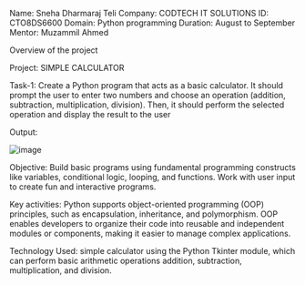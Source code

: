 Name: Sneha Dharmaraj Teli
Company: CODTECH IT SOLUTIONS
ID: CTO8DS6600
Domain: Python programming
Duration: August to September
Mentor: Muzammil Ahmed

Overview of the project

Project:  SIMPLE CALCULATOR

Task-1: Create a Python program that acts as a basic calculator. It should prompt the user to enter two numbers and choose an operation (addition, subtraction, multiplication, division). Then, it should perform the selected operation and display the result to the user

Output:

![image](https://github.com/user-attachments/assets/dd8a24cd-b70a-40c8-a276-c42220bfc8e8)

Objective:
Build basic programs using fundamental programming constructs like variables, conditional logic, looping, and functions. Work with user input to create fun and interactive programs.

Key activities:
Python supports object-oriented programming (OOP) principles, such as encapsulation, inheritance, and polymorphism. OOP enables developers to organize their code into reusable and independent modules or components, making it easier to manage complex applications.

Technology Used:
simple calculator using the Python Tkinter module, which can perform basic arithmetic operations addition, subtraction, multiplication, and division.
